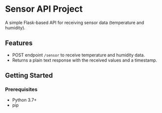 # Sensor API Project

A simple Flask-based API for receiving sensor data (temperature and humidity).

## Features

- POST endpoint `/sensor` to receive temperature and humidity data.
- Returns a plain text response with the received values and a timestamp.

## Getting Started

### Prerequisites

- Python 3.7+
- pip